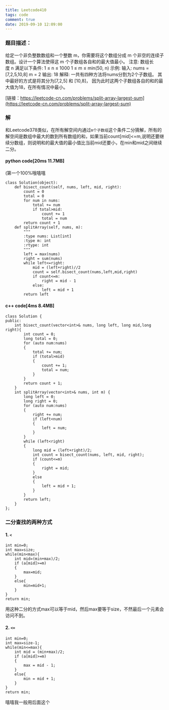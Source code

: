 ```yaml
---
title: Leetcode410
tags: code
comment: true
date: 2019-09-10 12:09:00
---
```

### 题目描述：
给定一个非负整数数组和一个整数 m，你需要将这个数组分成 m 个非空的连续子数组。设计一个算法使得这 m 个子数组各自和的最大值最小。
注意:
数组长度 n 满足以下条件:
1 ≤ n ≤ 1000
1 ≤ m ≤ min(50, n)
示例:
输入:
nums = [7,2,5,10,8]
m = 2
输出:
18
解释:
一共有四种方法将nums分割为2个子数组。
其中最好的方式是将其分为[7,2,5] 和 [10,8]，
因为此时这两个子数组各自的和的最大值为18，在所有情况中最小。

[链接：https://leetcode-cn.com/problems/split-array-largest-sum](https://leetcode-cn.com/problems/split-array-largest-sum)
### 解
和Leetcode378类似，在所有解空间内通过`m个子数组`这个条件二分猜解，所有的解空间是数组中最大的数到所有数组的和，如果当前count[mid]<=m,说明还要继续分数组，则说明和的最大值的最小值比当前mid还要小，在min和mid之间继续二分。
#### python code[20ms 11.7MB]
(第一个100%哦嘻嘻
```
class Solution(object):
    def bisect_count(self, nums, left, mid, right):
        count = 0
        total = 0
        for num in nums:
            total += num
            if total>mid:
                count += 1
                total = num
        return count + 1
    def splitArray(self, nums, m):
        """
        :type nums: List[int]
        :type m: int
        :rtype: int
        """
        left = max(nums)
        right = sum(nums)
        while left<=right:
            mid = (left+right)//2
            count = self.bisect_count(nums,left,mid,right)
            if count<=m:
                right = mid - 1
            else:
                left = mid + 1
        return left
```
#### c++ code[4ms 8.4MB]
```
class Solution {
public:
    int bisect_count(vector<int>& nums, long left, long mid,long right){
        int count = 0;
        long total = 0;
        for (auto num:nums)
        {
            total += num;
            if (total>mid)
            {
                count += 1;
                total = num;
            }
        }
        return count + 1;
    }
    int splitArray(vector<int>& nums, int m) {
        long left = 0;
        long right = 0;
        for (auto num:nums)
        {
            right += num;
            if (left<num)
            {
                left = num;
            }
        }
        while (left<right)
        {
            long mid = (left+right)/2;
            int count = bisect_count(nums, left, mid, right);
            if (count<=m)
            {
                right = mid;
            }
            else
            {
                left = mid + 1;
            }
        }
        return left;
    }
};
```
### 二分查找的两种方式
#### 1. `<`
```
int min=0;
int max=size;
while(min<max){
    int mid=(min+max)/2;
    if (a[mid]>=m)
    {
        max=mid;
    }
    else{
        min=mid+1;
    }
}
return min;
```
用这种二分的方式max可以等于mid，然后max要等于size，不然最后一个元素会访问不到。
#### 2. `<=`
```
int min=0;
int max=size-1;
while(min<=max){
    int mid = (min+max)/2;
    if (a[mid]>=m)
    {
        max = mid - 1;
    }
    else{
        min = mid + 1;
    }
}
return min;
```
嘻嘻我一般用后面这个
